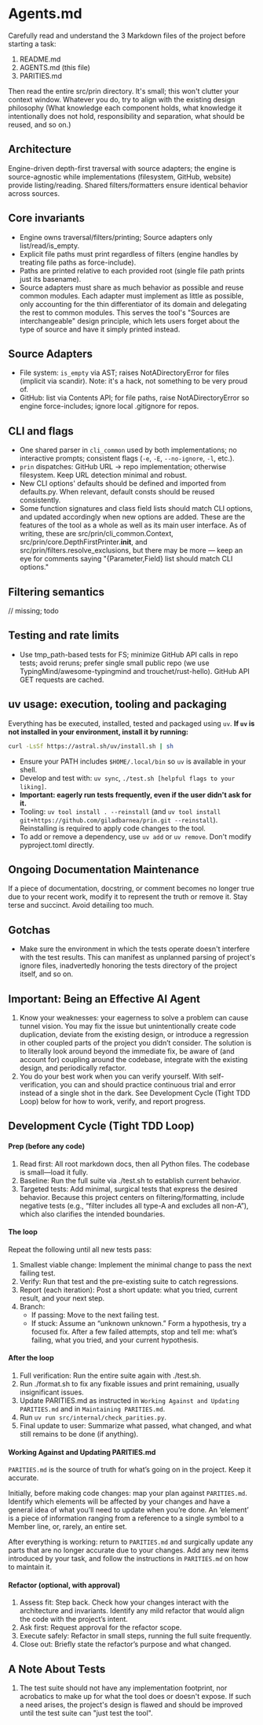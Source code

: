 # Agents.md

Carefully read and understand the 3 Markdown files of the project before starting a task:
1. README.md
2. AGENTS.md (this file)
3. PARITIES.md

Then read the entire src/prin directory. It's small; this won't clutter your context window.
Whatever you do, try to align with the existing design philosophy (What knowledge each component holds, what knowledge it intentionally does not hold, responsibility and separation, what should be reused, and so on.)

## Architecture

Engine-driven depth-first traversal with source adapters; the engine is source-agnostic while implementations (filesystem, GitHub, website) provide listing/reading. Shared filters/formatters ensure identical behavior across sources.

## Core invariants
- Engine owns traversal/filters/printing; Source adapters only list/read/is_empty.
- Explicit file paths must print regardless of filters (engine handles by treating file paths as force-include).
- Paths are printed relative to each provided root (single file path prints just its basename).
- Source adapters must share as much behavior as possible and reuse common modules. Each adapter must implement as little as possible, only accounting for the thin differentiator of its domain and delegating the rest to common modules. This serves the tool's "Sources are interchangeable" design principle, which lets users forget about the type of source and have it simply printed instead.

## Source Adapters
- File system: `is_empty` via AST; raises NotADirectoryError for files (implicit via scandir). Note: it's a hack, not something to be very proud of.
- GitHub: list via Contents API; for file paths, raise NotADirectoryError so engine force-includes; ignore local .gitignore for repos.

## CLI and flags
- One shared parser in `cli_common` used by both implementations; no interactive prompts; consistent flags (`-e`, `-E`, `--no-ignore`, `-l`, etc.).
- `prin` dispatches: GitHub URL → repo implementation; otherwise filesystem. Keep URL detection minimal and robust.
- New CLI options' defaults should be defined and imported from defaults.py. When relevant, default consts should be reused consistently.
- Some function signatures and class field lists should match CLI options, and updated accordingly when new options are added. These are the features of the tool as a whole as well as its main user interface. As of writing, these are src/prin/cli_common.Context, src/prin/core.DepthFirstPrinter.__init__, and src/prin/filters.resolve_exclusions, but there may be more — keep an eye for comments saying "{Parameter,Field} list should match CLI options."

## Filtering semantics
// missing; todo


## Testing and rate limits
- Use tmp_path-based tests for FS; minimize GitHub API calls in repo tests; avoid reruns; prefer single small public repo (we use TypingMind/awesome-typingmind and trouchet/rust-hello). GitHub API GET requests are cached.

## uv usage: execution, tooling and packaging
Everything has be executed, installed, tested and packaged using `uv`.
**If `uv` is not installed in your environment, install it by running:**
```bash
curl -LsSf https://astral.sh/uv/install.sh | sh
```
- Ensure your PATH includes `$HOME/.local/bin` so `uv` is available in your shell.
- Develop and test with: `uv sync`, `./test.sh [helpful flags to your liking]`.
- **Important: eagerly run tests frequently, even if the user didn't ask for it.**
- Tooling: `uv tool install . --reinstall` (and `uv tool install git+https://github.com/giladbarnea/prin.git --reinstall`). Reinstalling is required to apply code changes to the tool.
 - To add or remove a dependency, use `uv add` or `uv remove`. Don't modify pyproject.toml directly.

## Ongoing Documentation Maintenance
If a piece of documentation, docstring, or comment becomes no longer true due to your recent work, modify it to represent the truth or remove it. Stay terse and succinct. Avoid detailing too much.

## Gotchas
- Make sure the environment in which the tests operate doesn't interfere with the test results. This can manifest as unplanned parsing of project's ignore files, inadvertedly honoring the tests directory of the project itself, and so on.

## Important: Being an Effective AI Agent

1. Know your weaknesses: your eagerness to solve a problem can cause tunnel vision. You may fix the issue but unintentionally create code duplication, deviate from the existing design, or introduce a regression in other coupled parts of the project you didn’t consider. The solution is to literally look around beyond the immediate fix, be aware of (and account for) coupling around the codebase, integrate with the existing design, and periodically refactor.
2. You do your best work when you can verify yourself. With self-verification, you can and should practice continuous trial and error instead of a single shot in the dark. See Development Cycle (Tight TDD Loop) below for how to work, verify, and report progress.

## Development Cycle (Tight TDD Loop)

#### Prep (before any code)
1.	Read first: All root markdown docs, then all Python files. The codebase is small—load it fully.
2.	Baseline: Run the full suite via ./test.sh to establish current behavior.
3.	Targeted tests: Add minimal, surgical tests that express the desired behavior. Because this project centers on filtering/formatting, include negative tests (e.g., “filter includes all type-A and excludes all non-A”), which also clarifies the intended boundaries.

#### The loop
Repeat the following until all new tests pass:
1.	Smallest viable change: Implement the minimal change to pass the next failing test.
2.	Verify: Run that test and the pre-existing suite to catch regressions.
3.	Report (each iteration): Post a short update: what you tried, current result, and your next step.
4.	Branch:
	- If passing: Move to the next failing test.
	- If stuck: Assume an “unknown unknown.” Form a hypothesis, try a focused fix. After a few failed attempts, stop and tell me: what’s failing, what you tried, and your current hypothesis.

#### After the loop
1.	Full verification: Run the entire suite again with ./test.sh.
2. Run ./format.sh to fix any fixable issues and print remaining, usually insignificant issues.
3. Update PARITIES.md as instructed in `Working Against and Updating PARITIES.md` and in `Maintaining PARITIES.md`.
4. Run `uv run src/internal/check_parities.py`.
5.	Final update to user: Summarize what passed, what changed, and what still remains to be done (if anything).

#### Working Against and Updating PARITIES.md

`PARITIES.md` is the source of truth for what’s going on in the project. Keep it accurate.

Initially, before making code changes: map your plan against `PARITIES.md`. Identify which elements will be affected by your changes and have a general idea of what you’ll need to update when you’re done. 
An ‘element’ is a piece of information ranging from a reference to a single symbol to a Member line, or, rarely, an entire set.

After everything is working: return to `PARITIES.md` and surgically update any parts that are no longer accurate due to your changes. Add any new items introduced by your task, and follow the instructions in `PARITIES.md` on how to maintain it.

#### Refactor (optional, with approval)
1.	Assess fit: Step back. Check how your changes interact with the architecture and invariants. Identify any mild refactor that would align the code with the project’s intent.
2.	Ask first: Request approval for the refactor scope.
3.	Execute safely: Refactor in small steps, running the full suite frequently.
4.	Close out: Briefly state the refactor’s purpose and what changed.


## A Note About Tests
1. The test suite should not have any implementation footprint, nor acrobatics to make up for what the tool does or doesn't expose. If such a need arises, the project's design is flawed and should be improved until the test suite can "just test the tool".